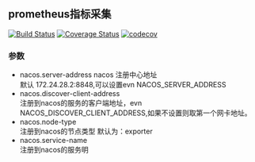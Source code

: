 ## prometheus指标采集

[![Build Status](https://cloud.drone.io/api/badges/oliver006/redis_exporter/status.svg)](https://cloud.drone.io/oliver006/redis_exporter)
 [![Coverage Status](https://coveralls.io/repos/github/oliver006/redis_exporter/badge.svg?branch=master)](https://coveralls.io/github/oliver006/redis_exporter?branch=master) 
 [![codecov](https://codecov.io/gh/oliver006/redis_exporter/branch/master/graph/badge.svg)](https://codecov.io/gh/oliver006/redis_exporter)
 
 ### 参数
 - nacos.server-address nacos 注册中心地址\
 默认 172.24.28.2:8848,可以设置evn NACOS_SERVER_ADDRESS
 - nacos.discover-client-address \
 注册到nacos的服务的客户端地址，evn NACOS_DISCOVER_CLIENT_ADDRESS,如果不设置则取第一个网卡地址。
 - nacos.node-type \
 注册到nacos的节点类型 默认为：exporter
 - nacos.service-name \
 注册到nacos的服务明